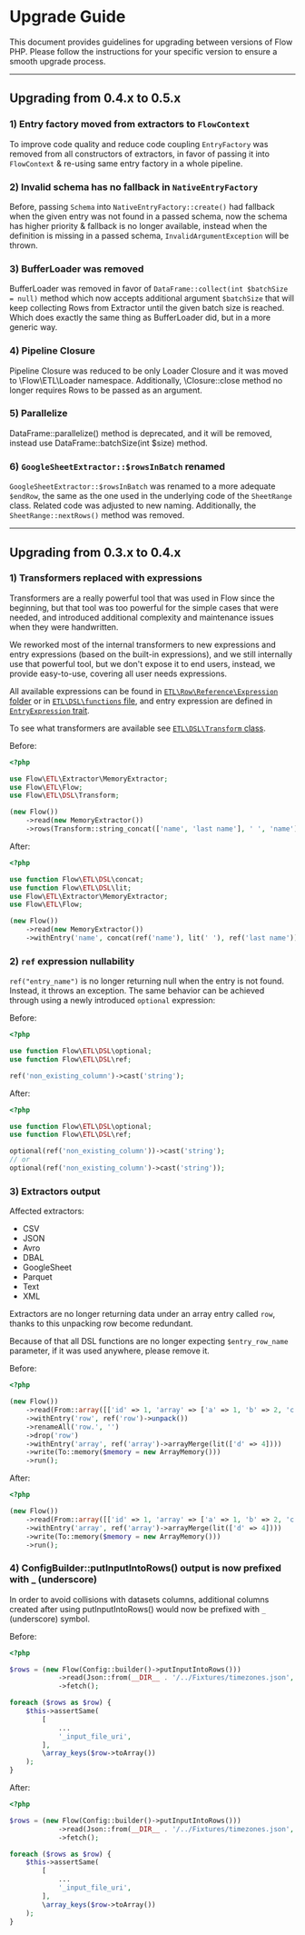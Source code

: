 # Upgrade Guide

This document provides guidelines for upgrading between versions of Flow PHP. 
Please follow the instructions for your specific version to ensure a smooth upgrade process.

---

## Upgrading from 0.4.x to 0.5.x

### 1) Entry factory moved from extractors to `FlowContext`

To improve code quality and reduce code coupling `EntryFactory` was removed from all constructors of extractors, in favor of passing it into `FlowContext` & re-using same entry factory in a whole pipeline.

### 2) Invalid schema has no fallback in `NativeEntryFactory`

Before, passing `Schema` into `NativeEntryFactory::create()` had fallback when the given entry was not found in a passed schema, now the schema has higher priority & fallback is no longer available, instead when the definition is missing in a passed schema, `InvalidArgumentException` will be thrown.

### 3) BufferLoader was removed

BufferLoader was removed in favor of `DataFrame::collect(int $batchSize = null)` method which now accepts additional
argument `$batchSize` that will keep collecting Rows from Extractor until the given batch size is reached.
Which does exactly the same thing as BufferLoader did, but in a more generic way.

### 4) Pipeline Closure 

Pipeline Closure was reduced to be only Loader Closure and it was moved to \Flow\ETL\Loader namespace. 
Additionally, \Closure::close method no longer requires Rows to be passed as an argument.

### 5) Parallelize 

DataFrame::parallelize() method is deprecated, and it will be removed, instead use DataFrame::batchSize(int $size) method. 

### 6) `GoogleSheetExtractor::$rowsInBatch` renamed

`GoogleSheetExtractor::$rowsInBatch` was renamed to a more adequate `$endRow`, the same as the one used in the underlying code of the `SheetRange` class. Related code was adjusted to new naming. Additionally,  the `SheetRange::nextRows()` method was removed.

---

## Upgrading from 0.3.x to 0.4.x

### 1) Transformers replaced with expressions

Transformers are a really powerful tool that was used in Flow since the beginning, but that tool was too powerful for the simple cases that were needed, and introduced additional complexity and maintenance issues when they were handwritten.

We reworked most of the internal transformers to new expressions and entry expressions (based on the built-in expressions), and we still internally use that powerful tool, but we don't expose it to end users, instead, we provide easy-to-use, covering all user needs expressions.

All available expressions can be found in [`ETL\Row\Reference\Expression` folder](src/core/etl/src/Flow/ETL/Row/Reference/Expression) or in [`ETL\DSL\functions` file](src/core/etl/src/Flow/ETL/DSL/functions.php), and entry expression are defined in [`EntryExpression` trait](src/core/etl/src/Flow/ETL/Row/Reference/EntryExpression.php).

To see what transformers are available see [`ETL\DSL\Transform` class](src/core/etl/src/Flow/ETL/DSL/Transform.php).

Before:
```php
<?php

use Flow\ETL\Extractor\MemoryExtractor;
use Flow\ETL\Flow;
use Flow\ETL\DSL\Transform;

(new Flow())
    ->read(new MemoryExtractor())
    ->rows(Transform::string_concat(['name', 'last name'], ' ', 'name'))
```

After:
```php
<?php

use function Flow\ETL\DSL\concat;
use function Flow\ETL\DSL\lit;
use Flow\ETL\Extractor\MemoryExtractor;
use Flow\ETL\Flow;

(new Flow())
    ->read(new MemoryExtractor())
    ->withEntry('name', concat(ref('name'), lit(' '), ref('last name')))
```

### 2) `ref` expression nullability 

`ref("entry_name")` is no longer returning null when the entry is not found. Instead, it throws an exception.
The same behavior can be achieved through using a newly introduced `optional` expression: 

Before:
```php
<?php

use function Flow\ETL\DSL\optional;
use function Flow\ETL\DSL\ref;

ref('non_existing_column')->cast('string'); 
```

After: 
```php
<?php

use function Flow\ETL\DSL\optional;
use function Flow\ETL\DSL\ref;

optional(ref('non_existing_column'))->cast('string');
// or  
optional(ref('non_existing_column')->cast('string'));
```

### 3) Extractors output

Affected extractors: 

* CSV
* JSON
* Avro
* DBAL
* GoogleSheet
* Parquet
* Text
* XML

Extractors are no longer returning data under an array entry called `row`, thanks to this unpacking row become redundant. 

Because of that all DSL functions are no longer expecting `$entry_row_name` parameter, if it was used anywhere,
please remove it. 

Before:
```php
<?php 

(new Flow())
    ->read(From::array([['id' => 1, 'array' => ['a' => 1, 'b' => 2, 'c' => 3]]]))
    ->withEntry('row', ref('row')->unpack())
    ->renameAll('row.', '')
    ->drop('row')
    ->withEntry('array', ref('array')->arrayMerge(lit(['d' => 4])))
    ->write(To::memory($memory = new ArrayMemory()))
    ->run();
```

After: 

```php
<?php

(new Flow())
    ->read(From::array([['id' => 1, 'array' => ['a' => 1, 'b' => 2, 'c' => 3]]]))
    ->withEntry('array', ref('array')->arrayMerge(lit(['d' => 4])))
    ->write(To::memory($memory = new ArrayMemory()))
    ->run();
```

### 4) ConfigBuilder::putInputIntoRows() output is now prefixed with _ (underscore)

In order to avoid collisions with datasets columns, additional columns created after using putInputIntoRows()
would now be prefixed with `_` (underscore) symbol. 

Before:
```php
<?php

$rows = (new Flow(Config::builder()->putInputIntoRows()))
            ->read(Json::from(__DIR__ . '/../Fixtures/timezones.json', 5))
            ->fetch();

foreach ($rows as $row) {
    $this->assertSame(
        [
            ...
            '_input_file_uri',
        ],
        \array_keys($row->toArray())
    );
}
```

After: 
```php
<?php

$rows = (new Flow(Config::builder()->putInputIntoRows()))
            ->read(Json::from(__DIR__ . '/../Fixtures/timezones.json', 5))
            ->fetch();

foreach ($rows as $row) {
    $this->assertSame(
        [
            ...
            '_input_file_uri',
        ],
        \array_keys($row->toArray())
    );
}
```
